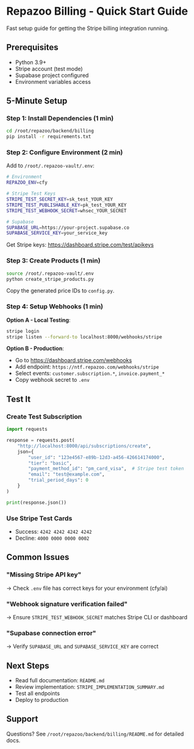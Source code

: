 # Repazoo Billing - Quick Start Guide

Fast setup guide for getting the Stripe billing integration running.

## Prerequisites

- Python 3.9+
- Stripe account (test mode)
- Supabase project configured
- Environment variables access

## 5-Minute Setup

### Step 1: Install Dependencies (1 min)

```bash
cd /root/repazoo/backend/billing
pip install -r requirements.txt
```

### Step 2: Configure Environment (2 min)

Add to `/root/.repazoo-vault/.env`:

```bash
# Environment
REPAZOO_ENV=cfy

# Stripe Test Keys
STRIPE_TEST_SECRET_KEY=sk_test_YOUR_KEY
STRIPE_TEST_PUBLISHABLE_KEY=pk_test_YOUR_KEY
STRIPE_TEST_WEBHOOK_SECRET=whsec_YOUR_SECRET

# Supabase
SUPABASE_URL=https://your-project.supabase.co
SUPABASE_SERVICE_KEY=your_service_key
```

Get Stripe keys: https://dashboard.stripe.com/test/apikeys

### Step 3: Create Products (1 min)

```bash
source /root/.repazoo-vault/.env
python create_stripe_products.py
```

Copy the generated price IDs to `config.py`.

### Step 4: Setup Webhooks (1 min)

**Option A - Local Testing**:
```bash
stripe login
stripe listen --forward-to localhost:8000/webhooks/stripe
```

**Option B - Production**:
- Go to https://dashboard.stripe.com/webhooks
- Add endpoint: `https://ntf.repazoo.com/webhooks/stripe`
- Select events: `customer.subscription.*`, `invoice.payment_*`
- Copy webhook secret to `.env`

## Test It

### Create Test Subscription

```python
import requests

response = requests.post(
    "http://localhost:8000/api/subscriptions/create",
    json={
        "user_id": "123e4567-e89b-12d3-a456-426614174000",
        "tier": "basic",
        "payment_method_id": "pm_card_visa",  # Stripe test token
        "email": "test@example.com",
        "trial_period_days": 0
    }
)

print(response.json())
```

### Use Stripe Test Cards

- Success: `4242 4242 4242 4242`
- Decline: `4000 0000 0000 0002`

## Common Issues

### "Missing Stripe API key"
→ Check `.env` file has correct keys for your environment (cfy/ai)

### "Webhook signature verification failed"
→ Ensure `STRIPE_TEST_WEBHOOK_SECRET` matches Stripe CLI or dashboard

### "Supabase connection error"
→ Verify `SUPABASE_URL` and `SUPABASE_SERVICE_KEY` are correct

## Next Steps

- Read full documentation: `README.md`
- Review implementation: `STRIPE_IMPLEMENTATION_SUMMARY.md`
- Test all endpoints
- Deploy to production

## Support

Questions? See `/root/repazoo/backend/billing/README.md` for detailed docs.
